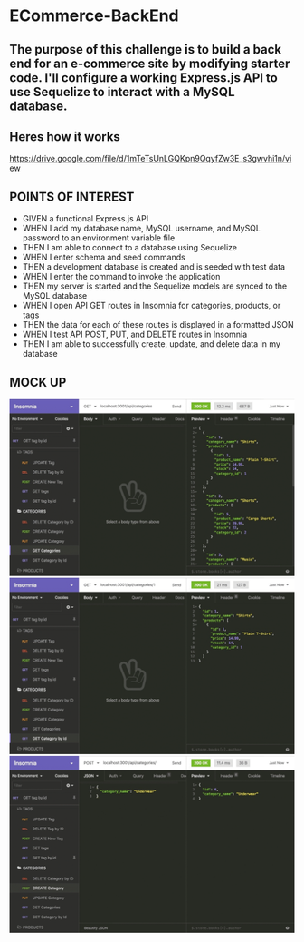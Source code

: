 # ECommerce-BackEnd

## The purpose of this challenge is to build a back end for an e-commerce site by modifying starter code. I'll configure a working Express.js API to use Sequelize to interact with a MySQL database.

## Heres how it works
https://drive.google.com/file/d/1mTeTsUnLGQKpn9QqyfZw3E_s3gwvhi1n/view

## POINTS OF INTEREST 
- GIVEN a functional Express.js API
- WHEN I add my database name, MySQL username, and MySQL password to an environment variable file
- THEN I am able to connect to a database using Sequelize
- WHEN I enter schema and seed commands
- THEN a development database is created and is seeded with test data
- WHEN I enter the command to invoke the application
- THEN my server is started and the Sequelize models are synced to the MySQL database
- WHEN I open API GET routes in Insomnia for categories, products, or tags
- THEN the data for each of these routes is displayed in a formatted JSON
- WHEN I test API POST, PUT, and DELETE routes in Insomnia
- THEN I am able to successfully create, update, and delete data in my database

## MOCK UP
![Mock Up Demo](./Develop/assets/13-orm-homework-demo-01.gif)
![Mock Up Demo](./Develop/assets/13-orm-homework-demo-02.gif)
![Mock Up Demo](./Develop/assets/13-orm-homework-demo-03.gif)